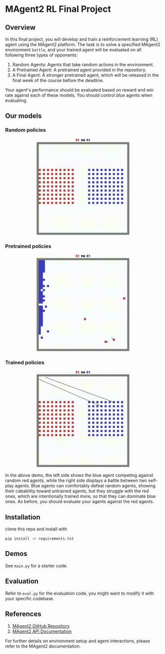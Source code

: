 # MAgent2 RL Final Project
## Overview
In this final project, you will develop and train a reinforcement learning (RL) agent using the MAgent2 platform. The task is to solve a specified MAgent2 environment `battle`, and your trained agent will be evaluated on all following three types of opponents:

1. Random Agents: Agents that take random actions in the environment.
2. A Pretrained Agent: A pretrained agent provided in the repository.
3. A Final Agent: A stronger pretrained agent, which will be released in the final week of the course before the deadline.

Your agent's performance should be evaluated based on reward and win rate against each of these models. You should control *blue* agents when evaluating.

## Our models

### Random policies
<p align="center">
  <img src="assets/random.gif" width="300" alt="random agent" />
</p>

### Pretrained policies
<p align="center">
  <img src="assets/pretrained.gif" width="300" alt="pretrained agent" />
</p>

### Trained policies
<p align="center">
  <img src="assets/trained.gif" width="300" alt="final agent" />
</p>

In the above demo, the left side shows the blue agent competing against random red agents, while the right side displays a battle between two self-play agents. Blue agents can comfortably defeat random agents, showing their cabability toward untrained agents, but they struggle with the red ones, which are intentionally trained more, so that they can dominate blue ones. As before, you should evaluate your agents against the red agents.

## Installation
clone this repo and install with
```
pip install -r requirements.txt
```

## Demos
See `main.py` for a starter code.

## Evaluation
Refer to `eval.py` for the evaluation code, you might want to modify it with your specific codebase.

## References

1. [MAgent2 GitHub Repository](https://github.com/Farama-Foundation/MAgent2)
2. [MAgent2 API Documentation](https://magent2.farama.org/introduction/basic_usage/)

For further details on environment setup and agent interactions, please refer to the MAgent2 documentation.
